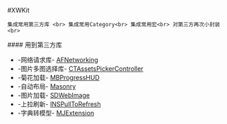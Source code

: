 #XWKit 

`集成常用第三方库 <br>
集成常用Category<br>
集成常用宏<br>
对第三方再次小封装<br>`

####<h> 用到第三方库 <h>
* -网络请求库-       [AFNetworking](https://github.com/AFNetworking/AFNetworking)<br>
* -图片多图选择库-   [CTAssetsPickerController](https://github.com/chiunam/CTAssetsPickerController)<br>
* -菊花加载-         [MBProgressHUD](https://github.com/jdg/MBProgressHUD)<br>
* -自动布局-         [Masonry](https://github.com/SnapKit/Masonry)<br>
* -图片加载-         [SDWebImage](https://github.com/rs/SDWebImage)<br>
* -上拉刷新-         [INSPullToRefresh](https://github.com/inspace-io/INSPullToRefresh)<br>
* -字典转模型-       [MJExtension](https://github.com/CoderMJLee/MJExtension)<br>
